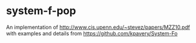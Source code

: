 # system-f-pop

An implementation of http://www.cis.upenn.edu/~stevez/papers/MZZ10.pdf with examples and details from https://github.com/kpavery/System-Fo
